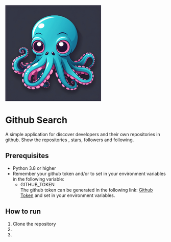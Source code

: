 
<img src="images/octopusUNO.jpg" width="300" alt="octopusUNO">

# Github Search
 
 A simple application for discover developers and their own repositories in github. Show the repositories , stars, followers and following. 

## Prerequisites

- Python 3.8 or higher
- Remember your github token and/or to set in your environment variables in the following variable:
  - GITHUB_TOKEN    
The github token can be generated in the following link:
[Github Token](https://github.com/settings/tokens) and set in your environment variables.

## How to run

1. Clone the repository
2. 
3. 

